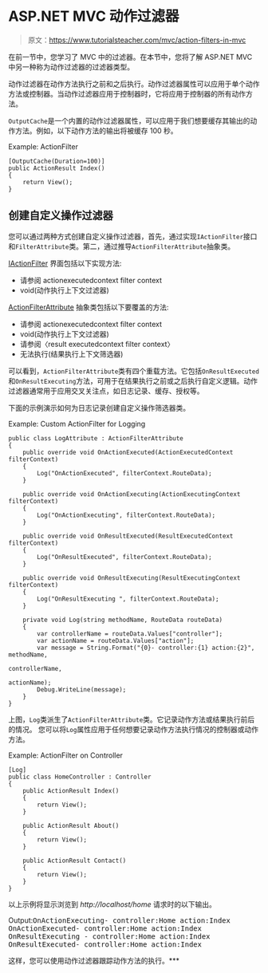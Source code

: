 # ASP.NET MVC 动作过滤器

> 原文：<https://www.tutorialsteacher.com/mvc/action-filters-in-mvc>

在前一节中，您学习了 MVC 中的过滤器。在本节中，您将了解 ASP.NET MVC 中另一种称为动作过滤器的过滤器类型。

动作过滤器在动作方法执行之前和之后执行。动作过滤器属性可以应用于单个动作方法或控制器。当动作过滤器应用于控制器时，它将应用于控制器的所有动作方法。

`OutputCache`是一个内置的动作过滤器属性，可以应用于我们想要缓存其输出的动作方法。例如，以下动作方法的输出将被缓存 100 秒。

Example: ActionFilter 

```
[OutputCache(Duration=100)]
public ActionResult Index()
{
    return View();
} 
```

## 创建自定义操作过滤器

您可以通过两种方式创建自定义操作过滤器，首先，通过实现`IActionFilter`接口和`FilterAttribute`类。第二，通过推导`ActionFilterAttribute`抽象类。

[IActionFilter](https://docs.microsoft.com/en-us/dotnet/api/system.web.mvc.iactionfilter?view=aspnet-mvc-5.2) 界面包括以下实现方法:

*   请参阅 actionexecutedcontext filter context
*   void(动作执行上下文过滤器)

[ActionFilterAttribute](https://docs.microsoft.com/en-us/dotnet/api/system.web.mvc.actionfilterattribute?view=aspnet-mvc-5.2) 抽象类包括以下要覆盖的方法:

*   请参阅 actionexecutedcontext filter context
*   void(动作执行上下文过滤器)
*   请参阅〈result executedcontext filter context〉
*   无法执行(结果执行上下文筛选器)

可以看到，`ActionFilterAttribute`类有四个重载方法。它包括`OnResultExecuted`和`OnResultExecuting`方法，可用于在结果执行之前或之后执行自定义逻辑。动作过滤器通常用于应用交叉关注点，如日志记录、缓存、授权等。

下面的示例演示如何为日志记录创建自定义操作筛选器类。

Example: Custom ActionFilter for Logging 

```
public class LogAttribute : ActionFilterAttribute
{
    public override void OnActionExecuted(ActionExecutedContext filterContext)
    {
        Log("OnActionExecuted", filterContext.RouteData); 
    }

    public override void OnActionExecuting(ActionExecutingContext filterContext)
    {
        Log("OnActionExecuting", filterContext.RouteData);      
    }

    public override void OnResultExecuted(ResultExecutedContext filterContext)
    {
        Log("OnResultExecuted", filterContext.RouteData);      
    }

    public override void OnResultExecuting(ResultExecutingContext filterContext)
    {
        Log("OnResultExecuting ", filterContext.RouteData);      
    }

    private void Log(string methodName, RouteData routeData)
    {
        var controllerName = routeData.Values["controller"];
        var actionName = routeData.Values["action"];
        var message = String.Format("{0}- controller:{1} action:{2}", methodName, 
                                                                    controllerName, 
                                                                    actionName);
        Debug.WriteLine(message);
    }
} 
```

上图，`Log`类派生了`ActionFilterAttribute`类。它记录动作方法或结果执行前后的情况。 您可以将`Log`属性应用于任何想要记录动作方法执行情况的控制器或动作方法。

Example: ActionFilter on Controller 

```
[Log]
public class HomeController : Controller
{
    public ActionResult Index()
    {
        return View();
    }

    public ActionResult About()
    {
        return View();
    }

    public ActionResult Contact()
    {
        return View();
    }
} 
```

以上示例将显示浏览到 *http://localhost/home* 请求时的以下输出。

Output:<samp>OnActionExecuting- controller:Home action:Index
OnActionExecuted- controller:Home action:Index
OnResultExecuting - controller:Home action:Index
OnResultExecuted- controller:Home action:Index</samp>

这样，您可以使用动作过滤器跟踪动作方法的执行。***